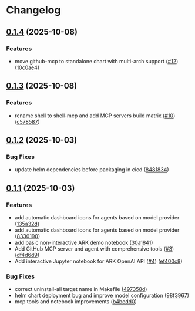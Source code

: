 # Changelog

## [0.1.4](https://github.com/dwmkerr/dwmkerr-ark-demo/compare/v0.1.3...v0.1.4) (2025-10-08)


### Features

* move github-mcp to standalone chart with multi-arch support ([#12](https://github.com/dwmkerr/dwmkerr-ark-demo/issues/12)) ([10c0ae4](https://github.com/dwmkerr/dwmkerr-ark-demo/commit/10c0ae4129a0cec989cbd331ad8ca82c48c1229a))

## [0.1.3](https://github.com/dwmkerr/dwmkerr-ark-demo/compare/v0.1.2...v0.1.3) (2025-10-08)


### Features

* rename shell to shell-mcp and add MCP servers build matrix ([#10](https://github.com/dwmkerr/dwmkerr-ark-demo/issues/10)) ([c578587](https://github.com/dwmkerr/dwmkerr-ark-demo/commit/c578587703b785ae1172fd26de970ddb128a8a92))

## [0.1.2](https://github.com/dwmkerr/dwmkerr-ark-demo/compare/v0.1.1...v0.1.2) (2025-10-03)


### Bug Fixes

* update helm dependencies before packaging in cicd ([8481834](https://github.com/dwmkerr/dwmkerr-ark-demo/commit/8481834c6996795244277860c6d2b8b36aa30ac8))

## [0.1.1](https://github.com/dwmkerr/dwmkerr-ark-demo/compare/v0.1.0...v0.1.1) (2025-10-03)


### Features

* add automatic dashboard icons for agents based on model provider ([135a32d](https://github.com/dwmkerr/dwmkerr-ark-demo/commit/135a32d9dd05daceb9ad46e6994b7ee35873d87b))
* add automatic dashboard icons for agents based on model provider ([8330190](https://github.com/dwmkerr/dwmkerr-ark-demo/commit/83301908d26558a18a0aceacb74e756909616d91))
* add basic non-interactive ARK demo notebook ([30a1841](https://github.com/dwmkerr/dwmkerr-ark-demo/commit/30a18414ac01f3a59c0c716c7345510f1db71ed0))
* Add GitHub MCP server and agent with comprehensive tools ([#3](https://github.com/dwmkerr/dwmkerr-ark-demo/issues/3)) ([df4d6d9](https://github.com/dwmkerr/dwmkerr-ark-demo/commit/df4d6d9240c686b2c1bcee8a6e99d096b3fd93b1))
* Add interactive Jupyter notebook for ARK OpenAI API ([#4](https://github.com/dwmkerr/dwmkerr-ark-demo/issues/4)) ([ef400c8](https://github.com/dwmkerr/dwmkerr-ark-demo/commit/ef400c8c70a5b517529210f398c6d3e5915b0306))


### Bug Fixes

* correct uninstall-all target name in Makefile ([497358d](https://github.com/dwmkerr/dwmkerr-ark-demo/commit/497358dd58ca967985fb02fded204f21be811452))
* helm chart deployment bug and improve model configuration ([98f3967](https://github.com/dwmkerr/dwmkerr-ark-demo/commit/98f3967dfa5e4cb79d54625d5132acdec7162269))
* mcp tools and notebook improvements ([b4bedd0](https://github.com/dwmkerr/dwmkerr-ark-demo/commit/b4bedd0f50805855782ab04cb0d1b9d22f57a05e))
